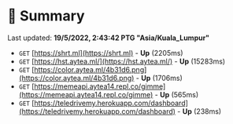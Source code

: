 # 📖 Summary
Last updated: **19/5/2022, 2:43:42 PTG "Asia/Kuala_Lumpur"**

- `GET` [https://shrt.ml](https://shrt.ml) - **Up** (2205ms)
- `GET` [https://hst.aytea.ml/](https://hst.aytea.ml/) - **Up** (15283ms)
- `GET` [https://color.aytea.ml/4b31d6.png](https://color.aytea.ml/4b31d6.png) - **Up** (1706ms)
- `GET` [https://memeapi.aytea14.repl.co/gimme](https://memeapi.aytea14.repl.co/gimme) - **Up** (565ms)
- `GET` [https://teledrivemy.herokuapp.com/dashboard](https://teledrivemy.herokuapp.com/dashboard) - **Up** (238ms)
